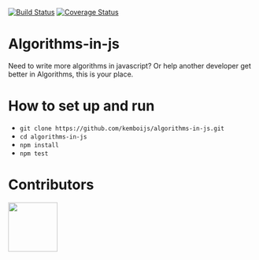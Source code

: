 [![Build Status](https://travis-ci.org/kemboijs/algorithms-in-js.svg?branch=master)](https://travis-ci.org/kemboijs/algorithms-in-js)
[![Coverage Status](https://coveralls.io/repos/github/kemboijs/algorithms-in-js/badge.svg?branch=master)](https://coveralls.io/github/kemboijs/algorithms-in-js?branch=master)
# Algorithms-in-js
Need to write more algorithms in javascript? Or help another developer get better in Algorithms, this is your place. 

# How to set up and run
- `git clone https://github.com/kemboijs/algorithms-in-js.git`
- `cd algorithms-in-js`
- `npm install`
- `npm test`

# Contributors
<a href="https://github.com/kemboijs/algorithms-in-js/graphs/contributors">
  <img src="https://contributors-img.firebaseapp.com/image?repo=kemboijs/algorithms-in-js" width="100"/>
</a>
